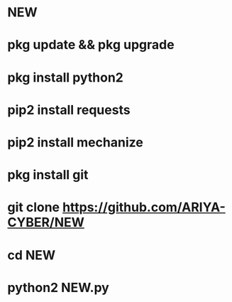 # NEW

# pkg update && pkg upgrade
# pkg install python2
# pip2 install requests
# pip2 install mechanize
# pkg install git
# git clone https://github.com/ARIYA-CYBER/NEW
# cd NEW
# python2 NEW.py
